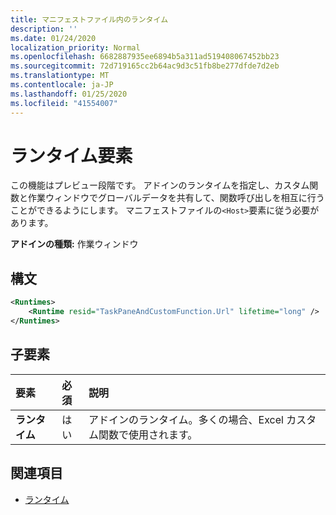 ```yaml
---
title: マニフェストファイル内のランタイム
description: ''
ms.date: 01/24/2020
localization_priority: Normal
ms.openlocfilehash: 6682887935ee6894b5a311ad519408067452bb23
ms.sourcegitcommit: 72d719165cc2b64ac9d3c51fb8be277dfde7d2eb
ms.translationtype: MT
ms.contentlocale: ja-JP
ms.lasthandoff: 01/25/2020
ms.locfileid: "41554007"
---
```

# <a name="runtimes-element"></a>ランタイム要素

この機能はプレビュー段階です。 アドインのランタイムを指定し、カスタム関数と作業ウィンドウでグローバルデータを共有して、関数呼び出しを相互に行うことができるようにします。 マニフェストファイルの`<Host>`要素に従う必要があります。

**アドインの種類:** 作業ウィンドウ

## <a name="syntax"></a>構文

```XML
<Runtimes>
    <Runtime resid="TaskPaneAndCustomFunction.Url" lifetime="long" />
</Runtimes>
```

## <a name="child-elements"></a>子要素

|  要素 |  必須  |  説明  |
|:-----|:-----|:-----|
|  **ランタイム**     | はい |  アドインのランタイム。多くの場合、Excel カスタム関数で使用されます。

## <a name="see-also"></a>関連項目

- [ランタイム](runtime.md)
